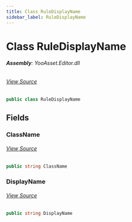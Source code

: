 ```yaml
---
title: Class RuleDisplayName
sidebar_label: RuleDisplayName
---
```

# Class RuleDisplayName


###### **Assembly**: YooAsset.Editor.dll
###### [View Source](https://github.com/tuyoogame/YooAsset-Samples.git/blob/main/Assets/YooAsset/Editor/AssetBundleCollector/RuleDisplayName.cs#L4)
```csharp title="Declaration"
public class RuleDisplayName
```
## Fields
### ClassName

###### [View Source](https://github.com/tuyoogame/YooAsset-Samples.git/blob/main/Assets/YooAsset/Editor/AssetBundleCollector/RuleDisplayName.cs#L6)
```csharp title="Declaration"
public string ClassName
```
### DisplayName

###### [View Source](https://github.com/tuyoogame/YooAsset-Samples.git/blob/main/Assets/YooAsset/Editor/AssetBundleCollector/RuleDisplayName.cs#L7)
```csharp title="Declaration"
public string DisplayName
```
